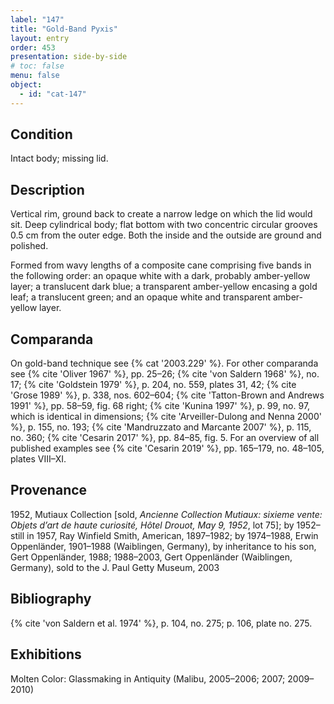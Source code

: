 ```yaml
---
label: "147"
title: "Gold-Band Pyxis"
layout: entry
order: 453
presentation: side-by-side
# toc: false
menu: false
object:
  - id: "cat-147"
---
```


## Condition

Intact body; missing lid.

## Description

Vertical rim, ground back to create a narrow ledge on which the lid would sit. Deep cylindrical body; flat bottom with two concentric circular grooves 0.5 cm from the outer edge. Both the inside and the outside are ground and polished.

Formed from wavy lengths of a composite cane comprising five bands in the following order: an opaque white with a dark, probably amber-yellow layer; a translucent dark blue; a transparent amber-yellow encasing a gold leaf; a translucent green; and an opaque white and transparent amber-yellow layer.

## Comparanda

On gold-band technique see {% cat '2003.229' %}. For other comparanda see {% cite 'Oliver 1967' %}, pp. 25–26; {% cite 'von Saldern 1968' %}, no. 17; {% cite 'Goldstein 1979' %}, p. 204, no. 559, plates 31, 42; {% cite 'Grose 1989' %}, p. 338, nos. 602–604; {% cite 'Tatton-Brown and Andrews 1991' %}, pp. 58–59, fig. 68 right; {% cite 'Kunina 1997' %}, p. 99, no. 97, which is identical in dimensions; {% cite 'Arveiller-Dulong and Nenna 2000' %}, p. 155, no. 193; {% cite 'Mandruzzato and Marcante 2007' %}, p. 115, no. 360; {% cite 'Cesarin 2017' %}, pp. 84–85, fig. 5. For an overview of all published examples see {% cite 'Cesarin 2019' %}, pp. 165–179, no. 48–105, plates VIII–XI.

## Provenance

1952, Mutiaux Collection [sold, *Ancienne Collection Mutiaux: sixieme vente: Objets d’art de haute curiosité, Hôtel Drouot, May 9, 1952*, lot 75]; by 1952–still in 1957, Ray Winfield Smith, American, 1897–1982; by 1974–1988, Erwin Oppenländer, 1901–1988 (Waiblingen, Germany), by inheritance to his son, Gert Oppenländer, 1988; 1988–2003, Gert Oppenländer (Waiblingen, Germany), sold to the J. Paul Getty Museum, 2003

## Bibliography

{% cite 'von Saldern et al. 1974' %}, p. 104, no. 275; p. 106, plate no. 275.

## Exhibitions

Molten Color: Glassmaking in Antiquity (Malibu, 2005–2006; 2007; 2009–2010)